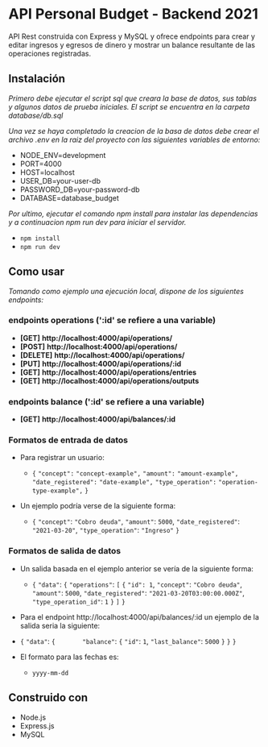 # API Personal Budget - Backend 2021  

API Rest construida con Express y MySQL y ofrece endpoints para crear y editar ingresos y egresos de dinero y mostrar un balance resultante de las
operaciones registradas.

## Instalación

_Primero debe ejecutar el script sql que creara la base de datos, sus tablas y algunos datos de prueba iniciales. El script se encuentra en la carpeta database/db.sql_

_Una vez se haya completado la creacion de la basa de datos debe crear el archivo .env en la raiz del proyecto con las siguientes variables de entorno:_

- NODE_ENV=development
- PORT=4000
- HOST=localhost
- USER_DB=your-user-db
- PASSWORD_DB=your-password-db
- DATABASE=database_budget

_Por ultimo, ejecutar el comando npm install para instalar las dependencias y a continuacion npm run dev para iniciar el servidor._

- `npm install`
- `npm run dev`

## Como usar

_Tomando como ejemplo una ejecución local, dispone de los siguientes endpoints:_

### endpoints operations (':id' se refiere a una variable)

- **[GET]** **http://localhost:4000/api/operations/**
- **[POST]** **http://localhost:4000/api/operations/**
- **[DELETE]** **http://localhost:4000/api/operations/**
- **[PUT]** **http://localhost:4000/api/operations/:id**
- **[GET]** **http://localhost:4000/api/operations/entries**
- **[GET]** **http://localhost:4000/api/operations/outputs**

### endpoints balance (':id' se refiere a una variable)

- **[GET]** **http://localhost:4000/api/balances/:id**

### Formatos de entrada de datos

- Para registrar un usuario:

  - `{`
            `"concept":` `"concept-example",`
            `"amount":` `"amount-example",`
            `"date_registered":` `"date-example",`
            `"type_operation":` `"operation-type-example",`
    `}`

- Un ejemplo podría verse de la siguiente forma:
  - `{`
        `"concept"`: `"Cobro deuda"`,
        `"amount"`: `5000`,
        `"date_registered"`: `"2021-03-20"`,
        `"type_operation"`: `"Ingreso"`
    `}`

### Formatos de salida de datos

- Un salida basada en el ejemplo anterior se vería de la siguiente forma:
  - `{`
        `"data"`: `{`
            `"operations"`: `[`
                `{`
                    `"id": 1`,
                    `"concept"`: `"Cobro deuda"`,
                    `"amount"`: `5000`,
                    `"date_registered"`: `"2021-03-20T03:00:00.000Z"`,
                    `"type_operation_id"`: `1`
                `}`
            `]`
     `}`

 - Para el endpoint http://localhost:4000/api/balances/:id un ejemplo de la salida seria la siguiente: 
 - `{` 
        `"data"`: `{`
    `       "balance"`: `{`
                `"id"`: `1`,
                `"last_balance"`: `5000`
            `}`
        `}`
    `}`

- El formato para las fechas es:
  - `yyyy-mm-dd`

## Construido con

- Node.js
- Express.js
- MySQL
